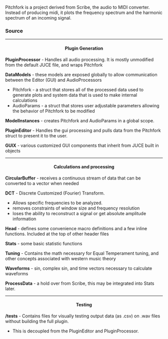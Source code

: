 Pitchfork is a project derived from Scribe, the audio to MIDI converter. Instead of producing midi, it plots the frequency spectrum and the harmonic spectrum of an incoming signal.

### Source

---

<div align="center"> <h4>Plugin Generation</h4> </div>

**PluginProcessor** - Handles all audio processing. It is mostly unmodified from the default JUCE file, and wraps Pitchfork

**DataModels** - these models are exposed globally to allow communication between the Editor (GUI) and AudioProcessors
- Pitchfork - a struct that stores all of the processed data used to generate plots and system data that is used to make internal calculations
- AudioParams - a struct that stores user adjustable parameters allowing the behavior of Pitchfork to be modified

**ModelInstances** - creates Pitchfork and AudioParams in a global scope.

**PluginEditor** - Handles the gui processing and pulls data from the Pitchfork struct to present it to the user.

**GUIX** - various customized GUI components that inherit from JUCE built in objects

---

<div align="center"> <h4>Calculations and processing</h4> </div>

**CircularBuffer** - receives a continuous stream of data that can be converted to a vector when needed

**DCT** - Discrete Customized (Fourier) Transform. 
- Allows specific frequencies to be analyzed. 
- removes constraints of window size and frequency resolution
- loses the ability to reconstruct a signal or get absolute amplitude information

**Head** - defines some convenience macro definitions and a few inline functions. Included at the top of other header files

**Stats** - some basic statistic functions

**Tuning** - Contains the math necessary for Equal Temperament tuning, and other concepts associated with western music theory

**Waveforms** - sin, complex sin, and time vectors necessary to calculate waveforms

**ProcessData** - a hold over from Scribe, this may be integrated into Stats later.

---

<div align="center"> <h4>Testing</h4> </div>

**/tests** - Contains files for visually testing output data (as .csv) on .wav files without building the full plugin.
 - This is decoupled from the PluginEditor and PluginProcessor.




